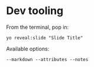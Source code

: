 
# Dev tooling

From the terminal, pop in:

  ```yo reveal:slide "Slide Title"```

Available options:

 ```--markdown --attributes --notes```
